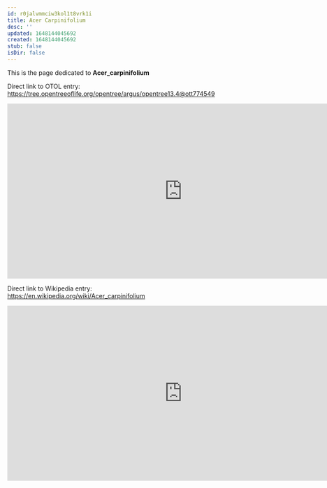 ```yaml
---
id: r0jalvmmciw3kol1t8vrk1i
title: Acer Carpinifolium
desc: ''
updated: 1648144045692
created: 1648144045692
stub: false
isDir: false
---
```

This is the page dedicated to **Acer_carpinifolium**


Direct link to OTOL entry: https://tree.opentreeoflife.org/opentree/argus/opentree13.4@ott774549



<html>
    <body>
    <iframe src="https://tree.opentreeoflife.org/opentree/argus/opentree13.4@ott774549"
    width="800" height="400" frameborder="0" allowfullscreen> </iframe>
    </body>
</html>
    


Direct link to Wikipedia entry: https://en.wikipedia.org/wiki/Acer_carpinifolium



<html>
    <body>
    <iframe src="https://en.wikipedia.org/wiki/Acer_carpinifolium"
    width="800" height="400" frameborder="0" allowfullscreen> </iframe>
    </body>
</html>
    
